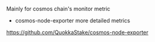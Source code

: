 Mainly for cosmos chain's monitor metric

- cosmos-node-exporter
more detailed metrics

https://github.com/QuokkaStake/cosmos-node-exporter 

